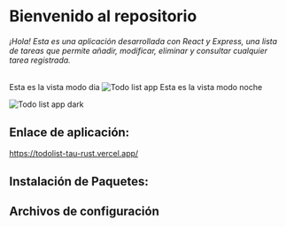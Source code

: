 # Bienvenido al repositorio

###### ¡Hola! Esta es una aplicación desarrollada con React y Express, una lista de tareas que permite añadir, modificar, eliminar y consultar cualquier tarea registrada.
Esta es la vista modo dia
![Todo list app](https://user-images.githubusercontent.com/116750999/217999984-71332e65-3c97-4012-bc0f-b748c2051e58.PNG)
Esta es la vista modo noche

![Todo list app dark](https://user-images.githubusercontent.com/116750999/218000028-ab69c57b-25fc-4c0e-9610-6d937b895194.PNG)

## Enlace de aplicación: 
https://todolist-tau-rust.vercel.app/

## Instalación de Paquetes:


## Archivos de configuración


